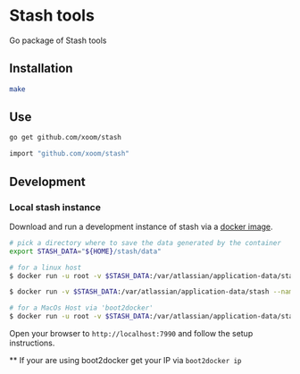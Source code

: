Stash tools
===========

Go package of Stash tools

## Installation

```bash
make
```

## Use

```bash
go get github.com/xoom/stash

import "github.com/xoom/stash"
```

## Development

### Local stash instance

Download and run a development instance of stash via a
[docker image](https://www.docker.com/).

```bash
# pick a directory where to save the data generated by the container
export STASH_DATA="${HOME}/stash/data"

# for a linux host
$ docker run -u root -v $STASH_DATA:/var/atlassian/application-data/stash atlassian/stash chown -R daemon  /var/atlassian/application-data/stash

$ docker run -v $STASH_DATA:/var/atlassian/application-data/stash --name="stash" -d -p 7990:7990 -p 7999:7999 atlassian/stash

# for a MacOs Host via 'boot2docker'
$ docker run -u root -v $STASH_DATA:/var/atlassian/application-data/stash --name=stash -d -p 7990:7990 -p 7999:7999 atlassian/stash
```

Open your browser to `http://localhost:7990` and follow the setup instructions.

** If your are using boot2docker get your IP via `boot2docker ip`
